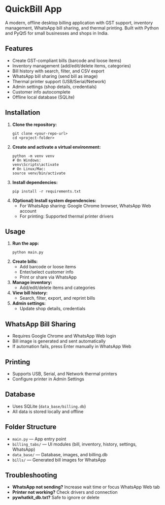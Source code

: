 # QuickBill App

A modern, offline desktop billing application with GST support, inventory management, WhatsApp bill sharing, and thermal printing. Built with Python and PyQt5 for small businesses and shops in India.

## Features
- Create GST-compliant bills (barcode and loose items)
- Inventory management (add/edit/delete items, categories)
- Bill history with search, filter, and CSV export
- WhatsApp bill sharing (send bill as image)
- Thermal printer support (USB/Serial/Network)
- Admin settings (shop details, credentials)
- Customer info autocomplete
- Offline local database (SQLite)

## Installation
1. **Clone the repository:**
   ```
   git clone <your-repo-url>
   cd <project-folder>
   ```
2. **Create and activate a virtual environment:**
   ```
   python -m venv venv
   # On Windows:
   venv\Scripts\activate
   # On Linux/Mac:
   source venv/bin/activate
   ```
3. **Install dependencies:**
   ```
   pip install -r requirements.txt
   ```
4. **(Optional) Install system dependencies:**
   - For WhatsApp sharing: Google Chrome browser, WhatsApp Web account
   - For printing: Supported thermal printer drivers

## Usage
1. **Run the app:**
   ```
   python main.py
   ```
2. **Create bills:**
   - Add barcode or loose items
   - Enter/select customer info
   - Print or share via WhatsApp
3. **Manage inventory:**
   - Add/edit/delete items and categories
4. **View bill history:**
   - Search, filter, export, and reprint bills
5. **Admin settings:**
   - Update shop details, credentials

## WhatsApp Bill Sharing
- Requires Google Chrome and WhatsApp Web login
- Bill image is generated and sent automatically
- If automation fails, press Enter manually in WhatsApp Web

## Printing
- Supports USB, Serial, and Network thermal printers
- Configure printer in Admin Settings

## Database
- Uses SQLite (`data_base/billing.db`)
- All data is stored locally and offline

## Folder Structure
- `main.py` — App entry point
- `billing_tabs/` — UI modules (bill, inventory, history, settings, WhatsApp)
- `data_base/` — Database, images, and billing.db
- `bills/` — Generated bill images for WhatsApp

## Troubleshooting
- **WhatsApp not sending?** Increase wait time or focus WhatsApp Web tab
- **Printer not working?** Check drivers and connection
- **pywhatkit_db.txt?** Safe to ignore or delete
